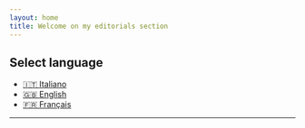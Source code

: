 ```yaml
---
layout: home
title: Welcome on my editorials section
---
```

## Select language
- [🇮🇹 Italiano](/it/)
- [🇬🇧 English](/en/)
- [🇫🇷 Français](/fr/)
---
